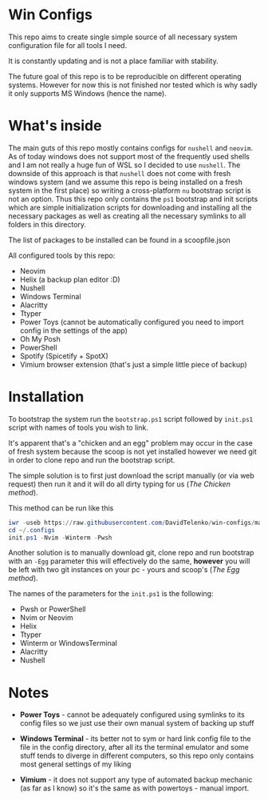 # Win Configs

This repo aims to create single simple source of all necessary system
configuration file for all tools I need.

It is constantly updating and is not a place familiar with stability.

The future goal of this repo is to be reproducible on different operating
systems. However for now this is not finished nor tested which is why sadly it
only supports MS Windows (hence the name).

# What's inside

The main guts of this repo mostly contains configs for `nushell` and `neovim`.
As of today windows does not support most of the frequently used shells and I
am not really a huge fun of WSL so I decided to use `nushell`. The downside of
this approach is that `nushell` does not come with fresh windows system (and we
assume this repo is being installed on a fresh system in the first place) so
writing a cross-platform `nu` bootstrap script is not an option. Thus this repo
only contains the `ps1` bootstrap and init scripts which are simple
initialization scripts for downloading and installing all the necessary
packages as well as creating all the necessary symlinks to all folders in this
directory.

The list of packages to be installed can be found in a scoopfile.json

All configured tools by this repo:
- Neovim
- Helix (a backup plan editor :D)
- Nushell
- Windows Terminal
- Alacritty
- Ttyper
- Power Toys (cannot be automatically configured you need to import config in
  the settings of the app)
- Oh My Posh
- PowerShell
- Spotify (Spicetify + SpotX)
- Vimium browser extension (that's just a simple little piece of backup)

# Installation

To bootstrap the system run the `bootstrap.ps1` script followed by `init.ps1`
script with names of tools you wish to link.

It's apparent that's a "chicken and an egg" problem may occur in the case of
fresh system because the scoop is not yet installed however we need git in
order to clone repo and run the bootstrap script.

The simple solution is to first just download the script manually (or via web
request) then run it and it will do all dirty typing for us (*The Chicken
method*).

This method can be run like this

```powershell
iwr -useb https://raw.githubusercontent.com/DavidTelenko/win-configs/master/bootstrap.ps1 | iex
cd ~/.configs
init.ps1 -Nvim -Winterm -Pwsh
```

Another solution is to manually download git, clone repo and run bootstrap with
an `-Egg` parameter this will effectively do the same, **however** you will be
left with two git instances on your pc - yours and scoop's (*The Egg method*).

The names of the parameters for the `init.ps1` is the following:

  - Pwsh        or PowerShell
  - Nvim        or Neovim
  - Helix
  - Ttyper
  - Winterm     or WindowsTerminal
  - Alacritty
  - Nushell

# Notes

  - **Power Toys** - cannot be adequately configured using symlinks to its config
    files so we just use their own manual system of backing up stuff

  - **Windows Terminal** - its better not to sym or hard link config file to the
    file in the config directory, after all its the terminal emulator and some
    stuff tends to diverge in different computers, so this repo only contains
    most general settings of my liking

  - **Vimium** - it does not support any type of automated backup mechanic (as
    far as I know) so it's the same as with powertoys - manual import.
